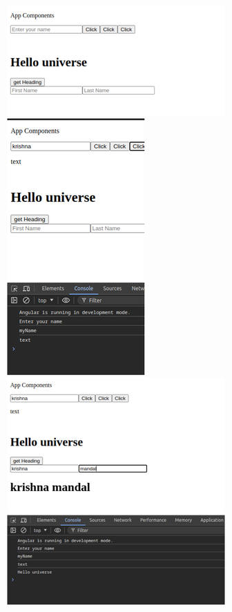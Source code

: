 ![templateReference](image.png)
![templateReference](image-1.png)
![templateReference](image-2.png)
---